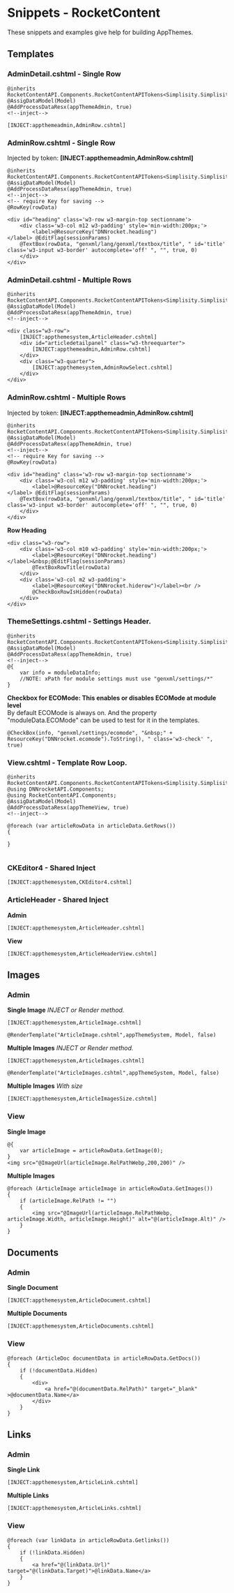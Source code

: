 ﻿# Snippets - RocketContent
These snippets and examples give help for building AppThemes.    

## Templates
### AdminDetail.cshtml - Single Row
```
@inherits RocketContentAPI.Components.RocketContentAPITokens<Simplisity.SimplisityRazor>
@AssigDataModel(Model)
@AddProcessDataResx(appThemeAdmin, true)
<!--inject-->

[INJECT:appthemeadmin,AdminRow.cshtml]

```
### AdminRow.cshtml - Single Row
Injected by token: **[INJECT:appthemeadmin,AdminRow.cshtml]**
```
@inherits RocketContentAPI.Components.RocketContentAPITokens<Simplisity.SimplisityRazor>
@AssigDataModel(Model)
@AddProcessDataResx(appThemeAdmin, true)
<!--inject-->
<!-- require Key for saving -->
@RowKey(rowData)

<div id="heading" class='w3-row w3-margin-top sectionname'>
    <div class='w3-col m12 w3-padding' style='min-width:200px;'>
        <label>@ResourceKey("DNNrocket.heading")</label> @EditFlag(sessionParams)
    @TextBox(rowData, "genxml/lang/genxml/textbox/title", " id='title' class='w3-input w3-border' autocomplete='off' ", "", true, 0)
    </div>
</div>
```

### AdminDetail.cshtml - Multiple Rows
```
@inherits RocketContentAPI.Components.RocketContentAPITokens<Simplisity.SimplisityRazor>
@AssigDataModel(Model)
@AddProcessDataResx(appThemeAdmin, true)
<!--inject-->

<div class="w3-row">
    [INJECT:appthemesystem,ArticleHeader.cshtml]
    <div id="articledetailpanel" class="w3-threequarter">
        [INJECT:appthemeadmin,AdminRow.cshtml]
    </div>
    <div class="w3-quarter">
        [INJECT:appthemesystem,AdminRowSelect.cshtml]
    </div>
</div>
```
### AdminRow.cshtml - Multiple Rows 
Injected by token: **[INJECT:appthemeadmin,AdminRow.cshtml]**
```
@inherits RocketContentAPI.Components.RocketContentAPITokens<Simplisity.SimplisityRazor>
@AssigDataModel(Model)
@AddProcessDataResx(appThemeAdmin, true)
<!--inject-->
<!-- require Key for saving -->
@RowKey(rowData)

<div id="heading" class='w3-row w3-margin-top sectionname'>
    <div class='w3-col m12 w3-padding' style='min-width:200px;'>
        <label>@ResourceKey("DNNrocket.heading")</label> @EditFlag(sessionParams)
    @TextBox(rowData, "genxml/lang/genxml/textbox/title", " id='title' class='w3-input w3-border' autocomplete='off' ", "", true, 0)
    </div>
</div>
```
**Row Heading**
```
<div class="w3-row">
    <div class='w3-col m10 w3-padding' style='min-width:200px;'>
        <label>@ResourceKey("DNNrocket.heading")</label>&nbsp;@EditFlag(sessionParams)
        @TextBoxRowTitle(rowData)
    </div>
    <div class='w3-col m2 w3-padding'>
        <label>@ResourceKey("DNNrocket.hiderow")</label><br />
        @CheckBoxRowIsHidden(rowData)
    </div>
</div>
```
### ThemeSettings.cshtml - Settings Header.
```
@inherits RocketContentAPI.Components.RocketContentAPITokens<Simplisity.SimplisityRazor>
@AssigDataModel(Model)
@AddProcessDataResx(appThemeAdmin, true)
<!--inject-->
@{
    var info = moduleDataInfo;
    //NOTE: xPath for module settings must use "genxml/settings/*"
}
```
**Checkbox for ECOMode:  This enables or disables ECOMode at module level**  
By default ECOMode is always on.  And the property "moduleData.ECOMode" can be used to test for it in the templates.
```
@CheckBox(info, "genxml/settings/ecomode", "&nbsp;" + ResourceKey("DNNrocket.ecomode").ToString(), " class='w3-check' ", true)
```
### View.cshtml - Template Row Loop.
```
@inherits RocketContentAPI.Components.RocketContentAPITokens<Simplisity.SimplisityRazor>
@using DNNrocketAPI.Components;
@using RocketContentAPI.Components;
@AssigDataModel(Model)
@AddProcessDataResx(appThemeView, true)
<!--inject-->

@foreach (var articleRowData in articleData.GetRows()) 
{

}


```

### CKEditor4 - Shared Inject
```
[INJECT:appthemesystem,CKEditor4.cshtml]
```
### ArticleHeader - Shared Inject
**Admin**
```
[INJECT:appthemesystem,ArticleHeader.cshtml]
```
**View**
```
[INJECT:appthemesystem,ArticleHeaderView.cshtml]
```


## Images
### Admin
**Single Image**  *INJECT or Render method.*
```
[INJECT:appthemesystem,ArticleImage.cshtml]
```
```
@RenderTemplate("ArticleImage.cshtml",appThemeSystem, Model, false)
```
**Multiple Images**  *INJECT or Render method.*
```
[INJECT:appthemesystem,ArticleImages.cshtml]
```
```
@RenderTemplate("ArticleImages.cshtml",appThemeSystem, Model, false)
```
**Multiple Images**  *With size*
```
[INJECT:appthemesystem,ArticleImagesSize.cshtml]
```

### View
**Single Image**
```
@{
    var articleImage = articleRowData.GetImage(0);
}
<img src="@ImageUrl(articleImage.RelPathWebp,200,200)" />
```
**Multiple Images**
```
@foreach (ArticleImage articleImage in articleRowData.GetImages())
{
    if (articleImage.RelPath != "")
    {
        <img src="@ImageUrl(articleImage.RelPathWebp, articleImage.Width, articleImage.Height)" alt="@(articleImage.Alt)" />
    }
}

```

## Documents
### Admin
**Single Document**
```
[INJECT:appthemesystem,ArticleDocument.cshtml]
```
**Multiple Documents**
```
[INJECT:appthemesystem,ArticleDocuments.cshtml]
```
### View
```
@foreach (ArticleDoc documentData in articleRowData.GetDocs())
{
    if (!documentData.Hidden)
    {
        <div>
            <a href="@(documentData.RelPath)" target="_blank" >@documentData.Name</a>
        </div>
    }
}
```
## Links
### Admin
**Single Link**
```
[INJECT:appthemesystem,ArticleLink.cshtml]
```
**Multiple Links**
```
[INJECT:appthemesystem,ArticleLinks.cshtml]
```
### View
```
@foreach (var linkData in articleRowData.Getlinks())
{    
    if (!linkData.Hidden)
    {
        <a href="@(linkData.Url)" target="@(linkData.Target)">@linkData.Name</a>
    }
}
```


